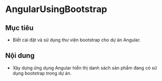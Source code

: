 # AngularUsingBootstrap

## Mục tiêu
- Biết cài đặt và sử dụng thư viện bootstrap cho dự án Angular.

## Nội dung
- Xây dựng ứng dụng Angular hiển thị danh sách sản phẩm đang có sử dụng bootstrap trong dự án.
